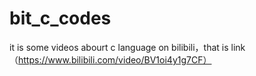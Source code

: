 # bit_c_codes
it is some videos abourt c language on bilibili，that is link（https://www.bilibili.com/video/BV1oi4y1g7CF）
